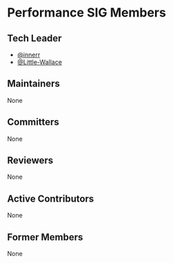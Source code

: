 # Performance SIG Members

## Tech Leader

- [@innerr](https://github.com/innerr)
- [@Little-Wallace](https://github.com/Little-Wallace)

## Maintainers

None

## Committers

None

## Reviewers

None

## Active Contributors

None

## Former Members

None
